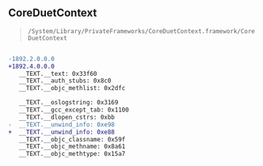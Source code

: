 ## CoreDuetContext

> `/System/Library/PrivateFrameworks/CoreDuetContext.framework/CoreDuetContext`

```diff

-1892.2.0.0.0
+1892.4.0.0.0
   __TEXT.__text: 0x33f60
   __TEXT.__auth_stubs: 0x8c0
   __TEXT.__objc_methlist: 0x2dfc

   __TEXT.__oslogstring: 0x3169
   __TEXT.__gcc_except_tab: 0x1100
   __TEXT.__dlopen_cstrs: 0xbb
-  __TEXT.__unwind_info: 0xe98
+  __TEXT.__unwind_info: 0xe88
   __TEXT.__objc_classname: 0x59f
   __TEXT.__objc_methname: 0x8a61
   __TEXT.__objc_methtype: 0x15a7

```
